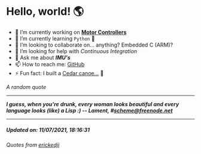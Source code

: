 # Hello, world! 🌎


- 🔧 I’m currently working on [**Motor Controllers**](https://github.com/kyleRhess/MicroMotor)
- 🌱 I’m currently learning `Python` **🐍**
- 👯 I’m looking to collaborate on... anything? Embedded C (ARM)?
- 🤔 I’m looking for help with *Continuous Integration*
- 💬 Ask me about ***IMU's***
- 📫 How to reach me: [GitHub](https://github.com/kyleRhess)
- ⚡ Fun fact: I built a [Cedar canoe...](https://kylerhess.github.io/canoe.html) 🛶

_A random quote_
___
***I guess, when you're drunk, every woman looks beautiful and every
language looks (like) a Lisp :)
-- Lament, #scheme@freenode.net***
___
##### Updated on: 11/07/2021, 18:16:31
###### Quotes from [erickedji](https://gist.github.com/erickedji/68802)
